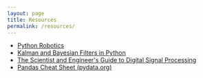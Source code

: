 ```yaml
---
layout: page
title: Resources 
permalink: /resources/
---
```

* [Python Robotics](https://github.com/AtsushiSakai/PythonRobotics)
* [Kalman and Bayesian Filters in Python](https://github.com/rlabbe/Kalman-and-Bayesian-Filters-in-Python)
* [The Scientist and Engineer's Guide to Digital Signal Processing](http://www.dspguide.com/)
* [Pandas Cheat Sheet (pydata.org)](https://pandas.pydata.org/Pandas_Cheat_Sheet.pdf)

